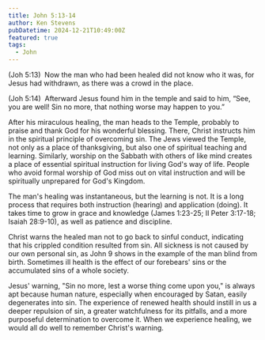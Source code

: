 ```yaml
--- 
title: John 5:13-14
author: Ken Stevens
pubDatetime: 2024-12-21T10:49:00Z
featured: true
tags:
  - John 
---
```


(Joh 5:13)  Now the man who had been healed did not know who it was, for
Jesus had withdrawn, as there was a crowd in the place.

(Joh 5:14)  Afterward Jesus found him in the temple and said to him, “See,
you are well! Sin no more, that nothing worse may happen to you.”


After his miraculous healing, the man heads to the Temple, probably to
praise and thank God for his wonderful blessing. There, Christ instructs him
in the spiritual principle of overcoming sin. The Jews viewed the Temple,
not only as a place of thanksgiving, but also one of spiritual teaching and
learning. Similarly, worship on the Sabbath with others of like mind creates
a place of essential spiritual instruction for living God's way of life.
People who avoid formal worship of God miss out on vital instruction and
will be spiritually unprepared for God's Kingdom.

The man's healing was instantaneous, but the learning is not. It is a long
process that requires both instruction (hearing) and application (doing). It
takes time to grow in grace and knowledge (James 1:23-25; II Peter 3:17-18;
Isaiah 28:9-10), as well as patience and discipline.

Christ warns the healed man not to go back to sinful conduct, indicating
that his crippled condition resulted from sin. All sickness is not caused by
our own personal sin, as John 9 shows in the example of the man blind from
birth. Sometimes ill health is the effect of our forebears' sins or the
accumulated sins of a whole society.

Jesus' warning, "Sin no more, lest a worse thing come upon you," is always
apt because human nature, especially when encouraged by Satan, easily
degenerates into sin. The experience of renewed health should instill in us
a deeper repulsion of sin, a greater watchfulness for its pitfalls, and a
more purposeful determination to overcome it. When we experience healing, we
would all do well to remember Christ's warning.



